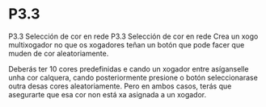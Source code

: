 # P3.3
P3.3 Selección de cor en rede
P3.3 Selección de cor en rede
Crea un xogo multixogador no que os xogadores teñan un botón que pode facer que muden de cor aleatoriamente.

Deberás ter 10 cores predefinidas e cando un xogador entre asíganselle unha cor calquera, cando posteriormente presione o botón seleccionarase outra desas cores aleatoriamente. Pero en ambos casos, terás que asegurarte que esa cor non está xa asignada a un xogador.
